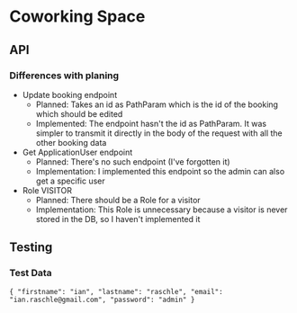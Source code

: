 # Coworking Space

## API
### Differences with planing
* Update booking endpoint
  * Planned: Takes an id as PathParam which is the id of the booking which should be edited
  * Implemented: The endpoint hasn't the id as PathParam. It was simpler to transmit it directly in the body of the request with all the other booking data
* Get ApplicationUser endpoint
  * Planned: There's no such endpoint (I've forgotten it)
  * Implementation: I implemented this endpoint so the admin can also get a specific user
* Role VISITOR
  * Planned: There should be a Role for a visitor
  * Implementation: This Role is unnecessary because a visitor is never stored in the DB, so I haven't implemented it



## Testing
### Test Data
`
{
"firstname": "ian",
"lastname": "raschle",
"email": "ian.raschle@gmail.com",
"password": "admin"
}
`

